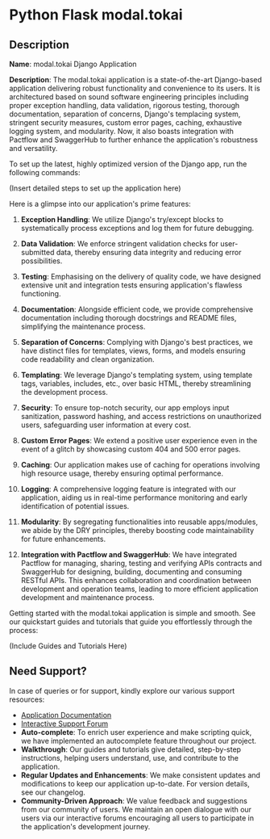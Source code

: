 # Python Flask modal.tokai

## Description

**Name**: modal.tokai Django Application

**Description**: The modal.tokai application is a state-of-the-art Django-based application delivering robust functionality and convenience to its users. It is architectured based on sound software engineering principles including proper exception handling, data validation, rigorous testing, thorough documentation, separation of concerns, Django's templacing system, stringent security measures, custom error pages, caching, exhaustive logging system, and modularity. Now, it also boasts integration with Pactflow and SwaggerHub to further enhance the application's robustness and versatility.

To set up the latest, highly optimized version of the Django app, run the following commands:

(Insert detailed steps to set up the application here)

Here is a glimpse into our application's prime features:

1. **Exception Handling**: We utilize Django's try/except blocks to systematically process exceptions and log them for future debugging.

2. **Data Validation**: We enforce stringent validation checks for user-submitted data, thereby ensuring data integrity and reducing error possibilities.

3. **Testing**: Emphasising on the delivery of quality code, we have designed extensive unit and integration tests ensuring application's flawless functioning.

4. **Documentation**: Alongside efficient code, we provide comprehensive documentation including thorough docstrings and README files, simplifying the maintenance process.

5. **Separation of Concerns**: Complying with Django's best practices, we have distinct files for templates, views, forms, and models ensuring code readability and clean organization.

6. **Templating**: We leverage Django's templating system, using template tags, variables, includes, etc., over basic HTML, thereby streamlining the development process.

7. **Security**: To ensure top-notch security, our app employs input sanitization, password hashing, and access restrictions on unauthorized users, safeguarding user information at every cost.

8. **Custom Error Pages**: We extend a positive user experience even in the event of a glitch by showcasing custom 404 and 500 error pages.

9. **Caching**: Our application makes use of caching for operations involving high resource usage, thereby ensuring optimal performance.

10. **Logging**: A comprehensive logging feature is integrated with our application, aiding us in real-time performance monitoring and early identification of potential issues.

11. **Modularity**: By segregating functionalities into reusable apps/modules, we abide by the DRY principles, thereby boosting code maintainability for future enhancements.

12. **Integration with Pactflow and SwaggerHub**: We have integrated Pactflow for managing, sharing, testing and verifying APIs contracts and SwaggerHub for designing, building, documenting and consuming RESTful APIs. This enhances collaboration and coordination between development and operation teams, leading to more efficient application development and maintenance process.

Getting started with the modal.tokai application is simple and smooth. See our quickstart guides and tutorials that guide you effortlessly through the process:

(Include Guides and Tutorials Here)

## Need Support?

In case of queries or for support, kindly explore our various support resources:

- [Application Documentation](https://docs.modal.tokai.com)
- [Interactive Support Forum](https://ask.modal.tokai.com)
- **Auto-complete**: To enrich user experience and make scripting quick, we have implemented an autocomplete feature throughout our project.
- **Walkthrough**: Our guides and tutorials give detailed, step-by-step instructions, helping users understand, use, and contribute to the application.
- **Regular Updates and Enhancements**: We make consistent updates and modifications to keep our application up-to-date. For version details, see our changelog.
- **Community-Driven Approach**: We value feedback and suggestions from our community of users. We maintain an open dialogue with our users via our interactive forums encouraging all users to participate in the application's development journey.